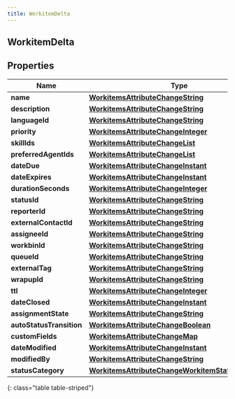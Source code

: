 ```yaml
---
title: WorkitemDelta
---
```

## WorkitemDelta


## Properties

| Name | Type | Description | Notes |
| ------------ | ------------- | ------------- | ------------- |
| **name** | <!----><!---->[**WorkitemsAttributeChangeString**](WorkitemsAttributeChangeString.html)<!----> |  |  [optional] |
| **description** | <!----><!---->[**WorkitemsAttributeChangeString**](WorkitemsAttributeChangeString.html)<!----> |  |  [optional] |
| **languageId** | <!----><!---->[**WorkitemsAttributeChangeString**](WorkitemsAttributeChangeString.html)<!----> |  |  [optional] |
| **priority** | <!----><!---->[**WorkitemsAttributeChangeInteger**](WorkitemsAttributeChangeInteger.html)<!----> |  |  [optional] |
| **skillIds** | <!----><!---->[**WorkitemsAttributeChangeList**](WorkitemsAttributeChangeList.html)<!----> |  |  [optional] |
| **preferredAgentIds** | <!----><!---->[**WorkitemsAttributeChangeList**](WorkitemsAttributeChangeList.html)<!----> |  |  [optional] |
| **dateDue** | <!----><!---->[**WorkitemsAttributeChangeInstant**](WorkitemsAttributeChangeInstant.html)<!----> |  |  [optional] |
| **dateExpires** | <!----><!---->[**WorkitemsAttributeChangeInstant**](WorkitemsAttributeChangeInstant.html)<!----> |  |  [optional] |
| **durationSeconds** | <!----><!---->[**WorkitemsAttributeChangeInteger**](WorkitemsAttributeChangeInteger.html)<!----> |  |  [optional] |
| **statusId** | <!----><!---->[**WorkitemsAttributeChangeString**](WorkitemsAttributeChangeString.html)<!----> |  |  [optional] |
| **reporterId** | <!----><!---->[**WorkitemsAttributeChangeString**](WorkitemsAttributeChangeString.html)<!----> |  |  [optional] |
| **externalContactId** | <!----><!---->[**WorkitemsAttributeChangeString**](WorkitemsAttributeChangeString.html)<!----> |  |  [optional] |
| **assigneeId** | <!----><!---->[**WorkitemsAttributeChangeString**](WorkitemsAttributeChangeString.html)<!----> |  |  [optional] |
| **workbinId** | <!----><!---->[**WorkitemsAttributeChangeString**](WorkitemsAttributeChangeString.html)<!----> |  |  [optional] |
| **queueId** | <!----><!---->[**WorkitemsAttributeChangeString**](WorkitemsAttributeChangeString.html)<!----> |  |  [optional] |
| **externalTag** | <!----><!---->[**WorkitemsAttributeChangeString**](WorkitemsAttributeChangeString.html)<!----> |  |  [optional] |
| **wrapupId** | <!----><!---->[**WorkitemsAttributeChangeString**](WorkitemsAttributeChangeString.html)<!----> |  |  [optional] |
| **ttl** | <!----><!---->[**WorkitemsAttributeChangeInteger**](WorkitemsAttributeChangeInteger.html)<!----> |  |  [optional] |
| **dateClosed** | <!----><!---->[**WorkitemsAttributeChangeInstant**](WorkitemsAttributeChangeInstant.html)<!----> |  |  [optional] |
| **assignmentState** | <!----><!---->[**WorkitemsAttributeChangeString**](WorkitemsAttributeChangeString.html)<!----> |  |  [optional] |
| **autoStatusTransition** | <!----><!---->[**WorkitemsAttributeChangeBoolean**](WorkitemsAttributeChangeBoolean.html)<!----> |  |  [optional] |
| **customFields** | <!----><!---->[**WorkitemsAttributeChangeMap**](WorkitemsAttributeChangeMap.html)<!----> |  |  [optional] |
| **dateModified** | <!----><!---->[**WorkitemsAttributeChangeInstant**](WorkitemsAttributeChangeInstant.html)<!----> |  |  [optional] |
| **modifiedBy** | <!----><!---->[**WorkitemsAttributeChangeString**](WorkitemsAttributeChangeString.html)<!----> |  |  [optional] |
| **statusCategory** | <!----><!---->[**WorkitemsAttributeChangeWorkitemStatusCategory**](WorkitemsAttributeChangeWorkitemStatusCategory.html)<!----> |  |  [optional] |
{: class="table table-striped"}



